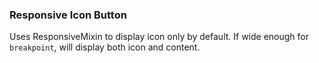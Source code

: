 ### Responsive Icon Button

Uses ResponsiveMixin to display icon only by default.  If wide enough for `breakpoint`, will display both icon and content.
